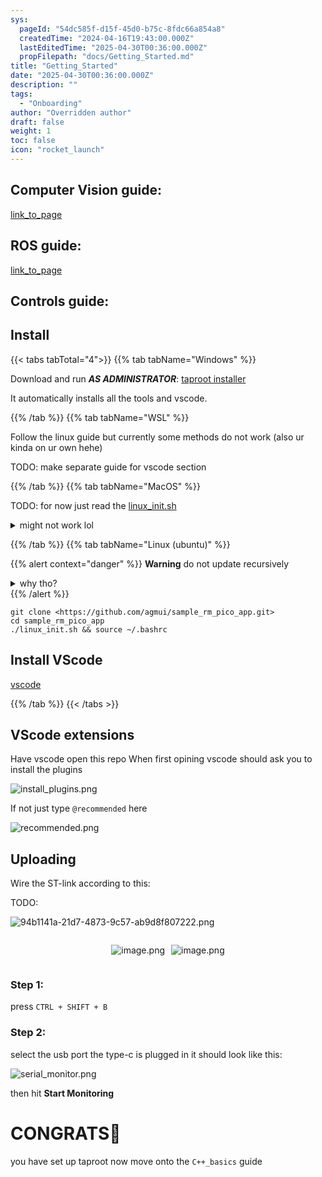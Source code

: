 ```yaml
---
sys:
  pageId: "54dc585f-d15f-45d0-b75c-8fdc66a854a8"
  createdTime: "2024-04-16T19:43:00.000Z"
  lastEditedTime: "2025-04-30T00:36:00.000Z"
  propFilepath: "docs/Getting_Started.md"
title: "Getting_Started"
date: "2025-04-30T00:36:00.000Z"
description: ""
tags:
  - "Onboarding"
author: "Overridden author"
draft: false
weight: 1
toc: false
icon: "rocket_launch"
---
```


## Computer Vision guide:

[link_to_page](86d45bc0-388b-4d26-8848-44f255f73d0e)

## ROS guide:

[link_to_page](3c76c1de-ec8f-46d6-8b0a-294005edc2d5)

## Controls guide:

## Install

{{< tabs tabTotal="4">}}
{{% tab tabName="Windows" %}}

Download and run _**AS ADMINISTRATOR**_: [taproot installer](https://github.com/Thornbots/TeachingFreshies/releases/tag/1.0)

It automatically installs all the tools and vscode.

{{% /tab %}}
{{% tab tabName="WSL" %}}

Follow the linux guide but currently some methods do not work (also ur kinda on ur own hehe)

TODO: make separate guide for vscode section

{{% /tab %}}
{{% tab tabName="MacOS" %}}

TODO: for now just read the [linux_init.sh](https://github.com/agmui/sample_rm_pico_app/blob/main/linux_init.sh)

<details>
<summary>might not work lol</summary>

`brew install libusb pkg-config`

Next install: [vscode](https://code.visualstudio.com/Download)

</details>

{{% /tab %}}
{{% tab tabName="Linux (ubuntu)" %}}

{{% alert context="danger" %}}
**Warning** do not update recursively
<details>
<summary>why tho?</summary>
There are some submodules that may go on for a while (like tinyusb) and I highly
recommend you don't need to get them.
If you want to see what submodules I update just look in `linux_init.sh`
</details>
{{% /alert %}}

```shell
git clone <https://github.com/agmui/sample_rm_pico_app.git>
cd sample_rm_pico_app
./linux_init.sh && source ~/.bashrc
```

## Install VScode

[vscode](https://code.visualstudio.com/Download)

{{% /tab %}}
{{< /tabs >}}

## VScode extensions

Have vscode open this repo
When first opining vscode should ask you to install the plugins

![install_plugins.png](https://prod-files-secure.s3.us-west-2.amazonaws.com/d518164a-d88e-44d1-a4ee-3adb3bd8bce0/89bd30f0-1825-4e77-867b-0a41ce370880/install_plugins.png?X-Amz-Algorithm=AWS4-HMAC-SHA256&X-Amz-Content-Sha256=UNSIGNED-PAYLOAD&X-Amz-Credential=ASIAZI2LB466TYVNWKHZ%2F20250717%2Fus-west-2%2Fs3%2Faws4_request&X-Amz-Date=20250717T150941Z&X-Amz-Expires=3600&X-Amz-Security-Token=IQoJb3JpZ2luX2VjEF4aCXVzLXdlc3QtMiJHMEUCIAOQ62DIehcrDf2WjlEIAoprgfX1RfsyRUR5uwr3A447AiEAj7sT%2BMq44pSbBlF9pU%2BRwNbMJgrTcQ6Z9U%2FJ1sK9vEQq%2FwMIdxAAGgw2Mzc0MjMxODM4MDUiDFJArOqwz93hgunC2yrcA2leTAUhsQEZS%2FErg87fn2h%2FibP%2Fi16lS8Huo1kZ1XkVcIbITUWidA%2F5YUxv7tPtIEgudcLi56F%2FEuLdkEYvAtbbcQ1D97UviV7jwFv1gJj%2F1lr2h39EvXY55Qq32X4hArWtJ2ix9Dlrw32DWPpI0Ekk9Loxn6ziii0AFrI7UXP9KKL27lmOyFTv7c1WGfe6Ke0KZhOo29Y03eIzYceKkNVofwyIxovBhey%2BLBe16sFfKQCNvTgSa2KGvWUtizpt6cVlS1YDrJ2qqHK9X%2FLlsXREwcHcoF3zF9Wn6RlWvSblyg9f8knxaHnz4r2KzDnBsQ4kRR0jv2HPbOPsScDYb7DiXJBYg7wbRKZiaUVm1hKi6Yv1FX%2FY%2BPCM9xvGZwzyb0TKR%2FUDiySqtudHtFfT3yNf%2Fq1Yk0Y7Ecz8sOQfALQfoMojT5ltQWVG%2B34xHFC1lmw5Kumz6hrNuuhFCvSXbqQOfzCUVZKpQRoRNf9E4tGqAuElDDsHrw4%2B6dLluFOQ0t8lWC%2BwxY38%2FcG8b4iH2YwuAf%2B4HUd9IOGgsUQ%2B4CLk8z2gcB0btJapgF%2FRgBVioiXzLh5GL%2Fj%2B95XFiRT0PpHn6DnBQKJucmb4J9QSxc%2FoQimgOm7Ocaxa2%2Fq%2FMIOL5MMGOqUB9Lmi%2FqKt8kmQMIhyL5Rzvm9Gq4z%2Bsfvk99%2BAmYcPGkeOvh%2B8ijFYhQCTs12tRQLzdObihAUgbDj8j11w0xQU2niOiDYiJinb%2FigvnM%2Bqm3Ws%2F0hfwFeDAmRc0B9gl4O3N96ox3pBVTnzLh%2BfQCSor4i1iRHrnZyFosZfFIP6PEJCDe9vUmLqlIsta4Y98o6znOpA53%2BC0ZIkfA%2FFaLNBgNxK1rwN&X-Amz-Signature=b70993106a46e64eb43b4d05307491e65318a6019ea6d73a1a23e527555e12c3&X-Amz-SignedHeaders=host&x-amz-checksum-mode=ENABLED&x-id=GetObject)

If not just type `@recommended` here  

![recommended.png](https://prod-files-secure.s3.us-west-2.amazonaws.com/d518164a-d88e-44d1-a4ee-3adb3bd8bce0/61e661e9-5d85-4dfc-be0d-8d2097a5e793/recommended.png?X-Amz-Algorithm=AWS4-HMAC-SHA256&X-Amz-Content-Sha256=UNSIGNED-PAYLOAD&X-Amz-Credential=ASIAZI2LB466TYVNWKHZ%2F20250717%2Fus-west-2%2Fs3%2Faws4_request&X-Amz-Date=20250717T150941Z&X-Amz-Expires=3600&X-Amz-Security-Token=IQoJb3JpZ2luX2VjEF4aCXVzLXdlc3QtMiJHMEUCIAOQ62DIehcrDf2WjlEIAoprgfX1RfsyRUR5uwr3A447AiEAj7sT%2BMq44pSbBlF9pU%2BRwNbMJgrTcQ6Z9U%2FJ1sK9vEQq%2FwMIdxAAGgw2Mzc0MjMxODM4MDUiDFJArOqwz93hgunC2yrcA2leTAUhsQEZS%2FErg87fn2h%2FibP%2Fi16lS8Huo1kZ1XkVcIbITUWidA%2F5YUxv7tPtIEgudcLi56F%2FEuLdkEYvAtbbcQ1D97UviV7jwFv1gJj%2F1lr2h39EvXY55Qq32X4hArWtJ2ix9Dlrw32DWPpI0Ekk9Loxn6ziii0AFrI7UXP9KKL27lmOyFTv7c1WGfe6Ke0KZhOo29Y03eIzYceKkNVofwyIxovBhey%2BLBe16sFfKQCNvTgSa2KGvWUtizpt6cVlS1YDrJ2qqHK9X%2FLlsXREwcHcoF3zF9Wn6RlWvSblyg9f8knxaHnz4r2KzDnBsQ4kRR0jv2HPbOPsScDYb7DiXJBYg7wbRKZiaUVm1hKi6Yv1FX%2FY%2BPCM9xvGZwzyb0TKR%2FUDiySqtudHtFfT3yNf%2Fq1Yk0Y7Ecz8sOQfALQfoMojT5ltQWVG%2B34xHFC1lmw5Kumz6hrNuuhFCvSXbqQOfzCUVZKpQRoRNf9E4tGqAuElDDsHrw4%2B6dLluFOQ0t8lWC%2BwxY38%2FcG8b4iH2YwuAf%2B4HUd9IOGgsUQ%2B4CLk8z2gcB0btJapgF%2FRgBVioiXzLh5GL%2Fj%2B95XFiRT0PpHn6DnBQKJucmb4J9QSxc%2FoQimgOm7Ocaxa2%2Fq%2FMIOL5MMGOqUB9Lmi%2FqKt8kmQMIhyL5Rzvm9Gq4z%2Bsfvk99%2BAmYcPGkeOvh%2B8ijFYhQCTs12tRQLzdObihAUgbDj8j11w0xQU2niOiDYiJinb%2FigvnM%2Bqm3Ws%2F0hfwFeDAmRc0B9gl4O3N96ox3pBVTnzLh%2BfQCSor4i1iRHrnZyFosZfFIP6PEJCDe9vUmLqlIsta4Y98o6znOpA53%2BC0ZIkfA%2FFaLNBgNxK1rwN&X-Amz-Signature=9f9dbf8c83b8acff9ecbc46f6678086fdbb3ff4a880516f4243d7dc6e4290f7e&X-Amz-SignedHeaders=host&x-amz-checksum-mode=ENABLED&x-id=GetObject)

## Uploading

Wire the ST-link according to this:

TODO:

![94b1141a-21d7-4873-9c57-ab9d8f807222.png](https://prod-files-secure.s3.us-west-2.amazonaws.com/d518164a-d88e-44d1-a4ee-3adb3bd8bce0/e5fad17d-ab82-4300-9f4c-505ab4b1202c/94b1141a-21d7-4873-9c57-ab9d8f807222.png?X-Amz-Algorithm=AWS4-HMAC-SHA256&X-Amz-Content-Sha256=UNSIGNED-PAYLOAD&X-Amz-Credential=ASIAZI2LB466TYVNWKHZ%2F20250717%2Fus-west-2%2Fs3%2Faws4_request&X-Amz-Date=20250717T150941Z&X-Amz-Expires=3600&X-Amz-Security-Token=IQoJb3JpZ2luX2VjEF4aCXVzLXdlc3QtMiJHMEUCIAOQ62DIehcrDf2WjlEIAoprgfX1RfsyRUR5uwr3A447AiEAj7sT%2BMq44pSbBlF9pU%2BRwNbMJgrTcQ6Z9U%2FJ1sK9vEQq%2FwMIdxAAGgw2Mzc0MjMxODM4MDUiDFJArOqwz93hgunC2yrcA2leTAUhsQEZS%2FErg87fn2h%2FibP%2Fi16lS8Huo1kZ1XkVcIbITUWidA%2F5YUxv7tPtIEgudcLi56F%2FEuLdkEYvAtbbcQ1D97UviV7jwFv1gJj%2F1lr2h39EvXY55Qq32X4hArWtJ2ix9Dlrw32DWPpI0Ekk9Loxn6ziii0AFrI7UXP9KKL27lmOyFTv7c1WGfe6Ke0KZhOo29Y03eIzYceKkNVofwyIxovBhey%2BLBe16sFfKQCNvTgSa2KGvWUtizpt6cVlS1YDrJ2qqHK9X%2FLlsXREwcHcoF3zF9Wn6RlWvSblyg9f8knxaHnz4r2KzDnBsQ4kRR0jv2HPbOPsScDYb7DiXJBYg7wbRKZiaUVm1hKi6Yv1FX%2FY%2BPCM9xvGZwzyb0TKR%2FUDiySqtudHtFfT3yNf%2Fq1Yk0Y7Ecz8sOQfALQfoMojT5ltQWVG%2B34xHFC1lmw5Kumz6hrNuuhFCvSXbqQOfzCUVZKpQRoRNf9E4tGqAuElDDsHrw4%2B6dLluFOQ0t8lWC%2BwxY38%2FcG8b4iH2YwuAf%2B4HUd9IOGgsUQ%2B4CLk8z2gcB0btJapgF%2FRgBVioiXzLh5GL%2Fj%2B95XFiRT0PpHn6DnBQKJucmb4J9QSxc%2FoQimgOm7Ocaxa2%2Fq%2FMIOL5MMGOqUB9Lmi%2FqKt8kmQMIhyL5Rzvm9Gq4z%2Bsfvk99%2BAmYcPGkeOvh%2B8ijFYhQCTs12tRQLzdObihAUgbDj8j11w0xQU2niOiDYiJinb%2FigvnM%2Bqm3Ws%2F0hfwFeDAmRc0B9gl4O3N96ox3pBVTnzLh%2BfQCSor4i1iRHrnZyFosZfFIP6PEJCDe9vUmLqlIsta4Y98o6znOpA53%2BC0ZIkfA%2FFaLNBgNxK1rwN&X-Amz-Signature=2dd107bdcc4d7ead385200153a6286c41dbc3d1b98dd448e056e1367389e10ca&X-Amz-SignedHeaders=host&x-amz-checksum-mode=ENABLED&x-id=GetObject)

<div style="display: flex;flex-direction: row; column-gap:10px; max-width: 630px;justify-content: center;">
<div>

![image.png](https://prod-files-secure.s3.us-west-2.amazonaws.com/d518164a-d88e-44d1-a4ee-3adb3bd8bce0/210ecb78-1116-4d7b-b9b7-2292f66fa2c2/image.png?X-Amz-Algorithm=AWS4-HMAC-SHA256&X-Amz-Content-Sha256=UNSIGNED-PAYLOAD&X-Amz-Credential=ASIAZI2LB466WWQWLANJ%2F20250717%2Fus-west-2%2Fs3%2Faws4_request&X-Amz-Date=20250717T150942Z&X-Amz-Expires=3600&X-Amz-Security-Token=IQoJb3JpZ2luX2VjEF4aCXVzLXdlc3QtMiJHMEUCIQD2di2YIMSg3EmQGpalKE4%2F1BuKZ66n1IxhXReAYDGeFgIgG5sBjxbEmUoa70if2XZTzYXo4zrxfBXOUCMZJWa7Hxkq%2FwMIdxAAGgw2Mzc0MjMxODM4MDUiDMG2M8Z%2Fdf%2BEugtbqSrcA%2Fxd8rPu5D2T%2FUgoV84NQYNZSeAiGs0%2FhBEBCNWtsWHRBrHUsL7ODaedl513B3%2FJsEMTT%2FXpgNyxoTbhSkHrsZ%2FyA7%2BG9sPk%2F9KA6%2Bay3Prf%2BCvOZSLEdESCTZIytWyO63cY5QWhw4CNu24qR0sIZdcTCeAkoDSD005J7IO4%2BojeVYEn8RL9hhbi8svd3hD9Htwzg170k%2BJAcezyXmD%2FOYieOG1u5dUVpOSOBzFz1f%2Bq5jqFj0Qv4JnS8YRdn7BeOpq0ffmuPubknKrRf8KOSn6EgAqfSc7Py55qkujq6hbgWUPCIqrvWdpZjXeJA0vNcxZhyGuH4y%2FZdtFhEk0a7q1bZ7DITJJxRXsnFfpAyDfHcgL4Kz9M0PcZpXJBiOg9ajeOsjt9%2FozD8fyXz4twuDYpJOEWv6mCGF1gcwr8K3biMeqPS6tGec%2FA8Oz22r8A8QQ6oc3Cz7sHEXZsL4GCKWBoAHq7Du4iL4QJEwS3KZLgYzAyxGXX5l%2FA8anD8JjidIbvL7C5Z7UsBMEbTkIz6Q6GsK671%2FTuwd%2BaYV3haECazD260%2BOJabRboOLjMZ2R%2BDxW%2F22h%2Fb2lTVYyeuFILLcX86QB4t1tG1qArESZB4LafU9hD7aBWpuGre1EMKyK5MMGOqUB7TbBA9Ehm%2BykDdOJG8asJs90C64sb6oNGhooQI3w0oTieBXLf3QgH7ONr59dygK5BXSlFvlXypxYOCEhvwGGQu9vGFa%2Bglca7uDTj4hRtBh8eSJIpuPaCCuE79GD2SZKsq%2B0LhfrWIa6CdJARgY3Dpu3pdlek99H9ojaDTdlP2ARlyPhr2rlPp6136soi7ewzm3DX0ePMgP2cJk8Z06zVumpRaGP&X-Amz-Signature=52db9b0f5dad6ade4723e0899c7ba6ec296f77763fb1f2fe9a599220e397a6cd&X-Amz-SignedHeaders=host&x-amz-checksum-mode=ENABLED&x-id=GetObject)

</div>
<div>

![image.png](https://prod-files-secure.s3.us-west-2.amazonaws.com/d518164a-d88e-44d1-a4ee-3adb3bd8bce0/33a0fd0f-8ca6-4a86-8e09-26e95ded1fff/image.png?X-Amz-Algorithm=AWS4-HMAC-SHA256&X-Amz-Content-Sha256=UNSIGNED-PAYLOAD&X-Amz-Credential=ASIAZI2LB4663CVC44GI%2F20250717%2Fus-west-2%2Fs3%2Faws4_request&X-Amz-Date=20250717T150943Z&X-Amz-Expires=3600&X-Amz-Security-Token=IQoJb3JpZ2luX2VjEF4aCXVzLXdlc3QtMiJGMEQCIB47oQjLITEQFk%2FpWrrIj8l%2BOHuD13Sz0uZACTPt1guwAiBhNwwNoPWmepYN1TxzDobOFTP4fWOqkuXq1WDTbrweUyr%2FAwh3EAAaDDYzNzQyMzE4MzgwNSIM45JnawNePJbIjN1IKtwDw3CP9w5LUW%2Bo8q%2F%2Be7%2FXzFiZpwqzjJvnQxgd%2B%2FkqTjXud0zjQ8%2FlYzI32VYJxLwyz6ycfRict42NTGDvlUU71yrbOWXxOyvPmB3M3QhnzyMssNbOnVGcNnQcyfqpsmpmKghehpIauOZ%2B7TQXfncRKQxVUC3ATv4Fw4zYB4yWBoNN5BUHyHt0IKTeJ6cZma2%2BOQGg9g06cRdUXlOBlkvJDlemCS50kzMVUjPVvDVcUs7J0IxeVAYfvgeOP%2Fuvpibl9pE9qdqld4nFmTi48uIze8D%2Fagr%2BT5HE8DewAQn2qCmhR0eTwDub4UBZMRU%2FeSKhtn%2BxcwzUS%2BHQNcum1ESkYC5zRtrBGDqSaGpZrs2DUvz7lnZfOkD5rf5THGOCQVGS4gEXICdpK5URNWfg%2B5YTWSm8UUfZ7FkSgMd6J8JhwbZhign7lCYXi4Or%2Fu1vFPB8q1sNzW5oAWWlYlGo1r%2FFpGrZfegV%2BOAF8aNnmHWWVdtWiJOBuWyGustjzgrRSxq7N2L45uzQRtZHBlh9C7YI4kdAd%2Fhcf%2FdVnLEpwlMO6DXZNdYQRE0%2F2%2Bd7ScRcnJjMHBUNlbMq0BC9THWAq7KOZ61TUcV1GPh3R34Rbgd28ducOa1Y0SkZqKQ2o9Awn4rkwwY6pgHOLedIPe%2BMXEH6aFGRnME6xgDEnORe%2F3IzkiWmft76H4xzCy3vbpfLrCUu93fmfh0gdHguGYMAtANdOjLMwHLD%2F5V%2B%2BzzITW3Vn8fXnBCblWiTjF6DkvwF%2BvXhr3V6hEOX40FRBYhA4JCrd50Wf2PxVwEkIKrODNRcBPEm7mhwQCD%2FLycOCE8XoSlkwgPOw5%2BC5znZgvwcxKxfC9%2F4yGjZZKuahHx3&X-Amz-Signature=610e166e62f845e40268ea12c572eef504eb36575ecaef5c64c4bbe3fbf91e44&X-Amz-SignedHeaders=host&x-amz-checksum-mode=ENABLED&x-id=GetObject)

</div>
</div>

### Step 1:

press `CTRL + SHIFT + B`

### Step 2:

select the usb port the type-c is plugged in it should look like this:

![serial_monitor.png](https://prod-files-secure.s3.us-west-2.amazonaws.com/d518164a-d88e-44d1-a4ee-3adb3bd8bce0/f03f4774-05d4-4393-b6a0-d5efb6d315ab/serial_monitor.png?X-Amz-Algorithm=AWS4-HMAC-SHA256&X-Amz-Content-Sha256=UNSIGNED-PAYLOAD&X-Amz-Credential=ASIAZI2LB466TYVNWKHZ%2F20250717%2Fus-west-2%2Fs3%2Faws4_request&X-Amz-Date=20250717T150941Z&X-Amz-Expires=3600&X-Amz-Security-Token=IQoJb3JpZ2luX2VjEF4aCXVzLXdlc3QtMiJHMEUCIAOQ62DIehcrDf2WjlEIAoprgfX1RfsyRUR5uwr3A447AiEAj7sT%2BMq44pSbBlF9pU%2BRwNbMJgrTcQ6Z9U%2FJ1sK9vEQq%2FwMIdxAAGgw2Mzc0MjMxODM4MDUiDFJArOqwz93hgunC2yrcA2leTAUhsQEZS%2FErg87fn2h%2FibP%2Fi16lS8Huo1kZ1XkVcIbITUWidA%2F5YUxv7tPtIEgudcLi56F%2FEuLdkEYvAtbbcQ1D97UviV7jwFv1gJj%2F1lr2h39EvXY55Qq32X4hArWtJ2ix9Dlrw32DWPpI0Ekk9Loxn6ziii0AFrI7UXP9KKL27lmOyFTv7c1WGfe6Ke0KZhOo29Y03eIzYceKkNVofwyIxovBhey%2BLBe16sFfKQCNvTgSa2KGvWUtizpt6cVlS1YDrJ2qqHK9X%2FLlsXREwcHcoF3zF9Wn6RlWvSblyg9f8knxaHnz4r2KzDnBsQ4kRR0jv2HPbOPsScDYb7DiXJBYg7wbRKZiaUVm1hKi6Yv1FX%2FY%2BPCM9xvGZwzyb0TKR%2FUDiySqtudHtFfT3yNf%2Fq1Yk0Y7Ecz8sOQfALQfoMojT5ltQWVG%2B34xHFC1lmw5Kumz6hrNuuhFCvSXbqQOfzCUVZKpQRoRNf9E4tGqAuElDDsHrw4%2B6dLluFOQ0t8lWC%2BwxY38%2FcG8b4iH2YwuAf%2B4HUd9IOGgsUQ%2B4CLk8z2gcB0btJapgF%2FRgBVioiXzLh5GL%2Fj%2B95XFiRT0PpHn6DnBQKJucmb4J9QSxc%2FoQimgOm7Ocaxa2%2Fq%2FMIOL5MMGOqUB9Lmi%2FqKt8kmQMIhyL5Rzvm9Gq4z%2Bsfvk99%2BAmYcPGkeOvh%2B8ijFYhQCTs12tRQLzdObihAUgbDj8j11w0xQU2niOiDYiJinb%2FigvnM%2Bqm3Ws%2F0hfwFeDAmRc0B9gl4O3N96ox3pBVTnzLh%2BfQCSor4i1iRHrnZyFosZfFIP6PEJCDe9vUmLqlIsta4Y98o6znOpA53%2BC0ZIkfA%2FFaLNBgNxK1rwN&X-Amz-Signature=0e5f27a97bf29bca6b10950686e2e21f822f7298062207ac13b215875dc5d036&X-Amz-SignedHeaders=host&x-amz-checksum-mode=ENABLED&x-id=GetObject)

then hit **Start Monitoring**

# CONGRATS🎉

you have set up taproot now move onto the `C++_basics` guide
